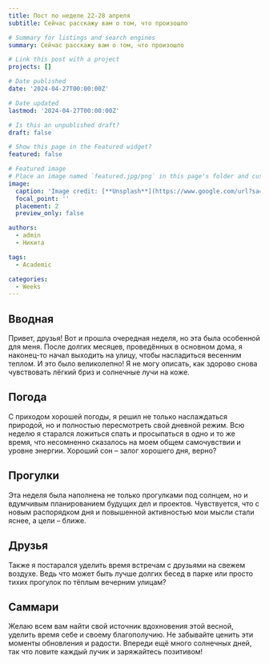 ```yaml
---
title: Пост по неделе 22-28 апреля
subtitle: Сейчас расскажу вам о том, что произошло 

# Summary for listings and search engines
summary: Сейчас расскажу вам о том, что произошло 

# Link this post with a project
projects: []

# Date published
date: '2024-04-27T00:00:00Z'

# Date updated
lastmod: '2024-04-27T00:00:00Z'

# Is this an unpublished draft?
draft: false

# Show this page in the Featured widget?
featured: false

# Featured image
# Place an image named `featured.jpg/png` in this page's folder and customize its options here.
image:
  caption: 'Image credit: [**Unsplash**](https://www.google.com/url?sa=i&url=https%3A%2F%2Fwww.anglocelt.ie%2F2023%2F05%2F30%2Fsunny-weather-and-blue-skies-ahead%2F&psig=AOvVaw0OduRJT1Hz3_ptPs8sQQOO&ust=1712496881568000&source=images&cd=vfe&opi=89978449&ved=0CBIQjRxqFwoTCMjZo5TarYUDFQAAAAAdAAAAABAE)'
  focal_point: ''
  placement: 2
  preview_only: false

authors:
  - admin
  - Никита

tags:
  - Academic

categories:
  - Weeks
---
```


## Вводная

Привет, друзья! Вот и прошла очередная неделя, но эта была особенной для меня. После долгих месяцев, проведённых в основном дома, я наконец-то начал выходить на улицу, чтобы насладиться весенним теплом. И это было великолепно! Я не могу описать, как здорово снова чувствовать лёгкий бриз и солнечные лучи на коже.

## Погода

С приходом хорошей погоды, я решил не только наслаждаться природой, но и полностью пересмотреть свой дневной режим. Всю неделю я старался ложиться спать и просыпаться в одно и то же время, что несомненно сказалось на моем общем самочувствии и уровне энергии. Хороший сон – залог хорошего дня, верно?

## Прогулки

Эта неделя была наполнена не только прогулками под солнцем, но и вдумчивым планированием будущих дел и проектов. Чувствуется, что с новым распорядком дня и повышенной активностью мои мысли стали яснее, а цели – ближе.

## Друзья

Также я постарался уделить время встречам с друзьями на свежем воздухе. Ведь что может быть лучше долгих бесед в парке или просто тихих прогулок по тёплым вечерним улицам?

## Саммари

Желаю всем вам найти свой источник вдохновения этой весной, уделить время себе и своему благополучию. Не забывайте ценить эти моменты обновления и радости. Впереди ещё много солнечных дней, так что ловите каждый лучик и заряжайтесь позитивом! 
